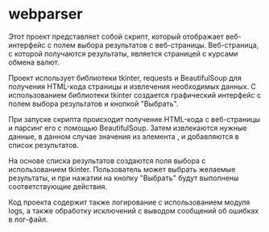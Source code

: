 # webparser



Этот проект представляет собой скрипт, который отображает веб-интерфейс с полем выбора результатов с веб-страницы. Веб-страница, с которой получаются результаты, является страницей с курсами обмена валют.

Проект использует библиотеки tkinter, requests и BeautifulSoup для получения HTML-кода страницы и извлечения необходимых данных. С использованием библиотеки tkinter создается графический интерфейс с полем выбора результатов и кнопкой "Выбрать".

При запуске скрипта происходит получение HTML-кода с веб-страницы и парсинг его с помощью BeautifulSoup. Затем извлекаются нужные данные, в данном случае значения из элемента <td class="oddleft">, и добавляются в список результатов.

На основе списка результатов создаются поля выбора с использованием tkinter. Пользователь может выбрать желаемые результаты, и при нажатии на кнопку "Выбрать" будут выполнены соответствующие действия.

Код проекта содержит также логирование с использованием модуля logs, а также обработку исключений с выводом сообщений об ошибках в лог-файл.
   